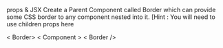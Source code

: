 props & JSX
Create a Parent Component called Border which can provide some CSS border to any component nested into it. [Hint : You will need to use children props here

< Border>
< Component >
< Border />
